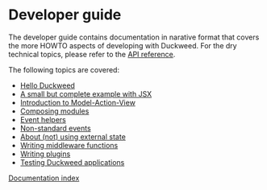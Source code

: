 # Developer guide

The developer guide contains documentation in narative format that covers the
more HOWTO aspects of developing with Duckweed. For the dry technical topics,
please refer to the [API reference](../api/main.md).

The following topics are covered:

- [Hello Duckweed](./hello-duckweed.md)
- [A small but complete example with JSX](./mav-example.md)
- [Introduction to Model-Action-View](./mav-intro.md)
- [Composing modules](./composition.md)
- [Event helpers](./event-helpers.md)
- [Non-standard events](./non-standard-events.md)
- [About (not) using external state](./external-state.md)
- [Writing middleware functions](./middleware.md)
- [Writing plugins](./plugins.md)
- [Testing Duckweed applications](./testing.md)

[Documentation index](../main.md)
